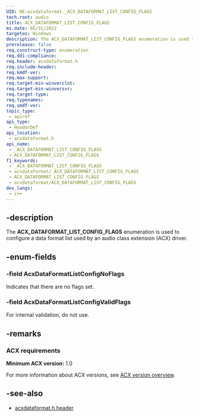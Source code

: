 ```yaml
---
UID: NE:acxdataformat._ACX_DATAFORMAT_LIST_CONFIG_FLAGS
tech.root: audio
title: ACX_DATAFORMAT_LIST_CONFIG_FLAGS
ms.date: 05/31/2022
targetos: Windows
description: The ACX_DATAFORMAT_LIST_CONFIG_FLAGS enumeration is used to configure a data format list used by an audio class extension (ACX) driver.
prerelease: false
req.construct-type: enumeration
req.ddi-compliance: 
req.header: acxdataformat.h
req.include-header: 
req.kmdf-ver: 
req.max-support: 
req.target-min-winverclnt: 
req.target-min-winversvr: 
req.target-type: 
req.typenames: 
req.umdf-ver: 
topic_type:
 - apiref
api_type:
 - HeaderDef
api_location:
 - acxdataformat.h
api_name:
 - _ACX_DATAFORMAT_LIST_CONFIG_FLAGS
 - ACX_DATAFORMAT_LIST_CONFIG_FLAGS
f1_keywords:
 - _ACX_DATAFORMAT_LIST_CONFIG_FLAGS
 - acxdataformat/_ACX_DATAFORMAT_LIST_CONFIG_FLAGS
 - ACX_DATAFORMAT_LIST_CONFIG_FLAGS
 - acxdataformat/ACX_DATAFORMAT_LIST_CONFIG_FLAGS
dev_langs:
 - c++
---
```


## -description

The **ACX_DATAFORMAT_LIST_CONFIG_FLAGS** enumeration is used to configure a data format list used by an audio class extension (ACX) driver.

## -enum-fields

### -field AcxDataFormatListConfigNoFlags

Indicates that there are no flags set.

### -field AcxDataFormatListConfigValidFlags

For internal validation, do not use.

## -remarks

### ACX requirements

**Minimum ACX version:** 1.0

For more information about ACX versions, see [ACX version overview](/windows-hardware/drivers/audio/acx-version-overview).

## -see-also

- [acxdataformat.h header](index.md)

